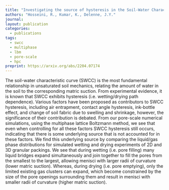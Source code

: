 ```yaml
---
title: "Investigating the source of hysteresis in the Soil-Water Characteristic Curve using the multiphase lattice Boltzmann method"
authors: "Hosseini, R., Kumar, K., Delenne, J.Y."
journal: 
layout: publication
categories: 
  - publications
tags:
  - swcc
  - multiphase
  - lbm
  - pore-scale
  - hpc
preprint: https://arxiv.org/abs/2204.07174
---
```


The soil-water characteristic curve (SWCC) is the most fundamental relationship in unsaturated soil mechanics, relating the amount of water in the soil to the corresponding matric suction. From experimental evidence, it is known that SWCC exhibits hysteresis (i.e. wetting/drying path dependence). Various factors have been proposed as contributors to SWCC hysteresis, including air entrapment, contact angle hysteresis, ink-bottle effect, and change of soil fabric due to swelling and shrinkage, however, the significance of their contribution is debated. From our pore-scale numerical simulations, using the multiphase lattice Boltzmann method, we see that even when controlling for all these factors SWCC hysteresis still occurs, indicating that there is some underlying source that is not accounted for in these factors. We find this underlying source by comparing the liquid/gas phase distributions for simulated wetting and drying experiments of 2D and 3D granular packings. We see that during wetting (i.e. pore filling) many liquid bridges expand simultaneously and join together to fill the pores from the smallest to the largest, allowing menisci with larger radii of curvature (lower matric suction). Whereas, during drying (i.e. pore emptying), only the limited existing gas clusters can expand, which become constrained by the size of the pore openings surrounding them and result in menisci with smaller radii of curvature (higher matric suction).
